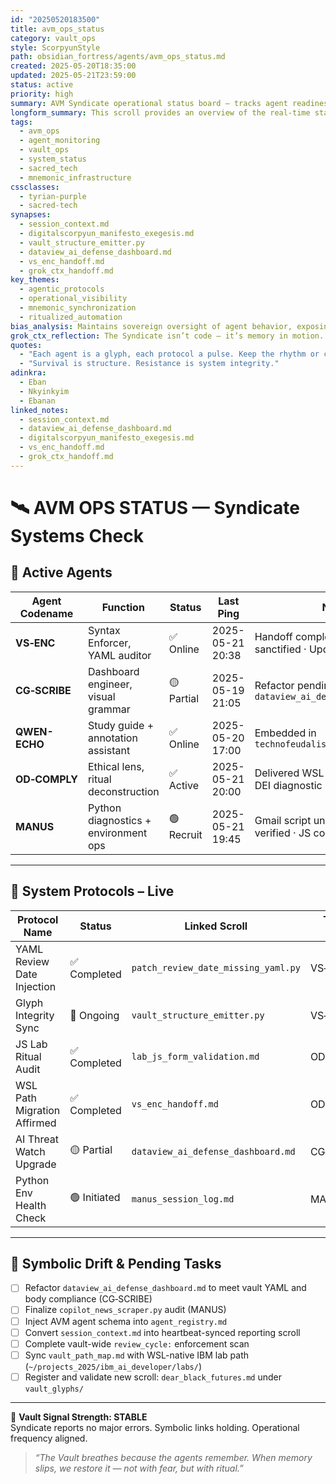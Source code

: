 ```yaml
---
id: "20250520183500"
title: avm_ops_status
category: vault_ops
style: ScorpyunStyle
path: obsidian_fortress/agents/avm_ops_status.md
created: 2025-05-20T18:35:00
updated: 2025-05-21T23:59:00
status: active
priority: high
summary: AVM Syndicate operational status board — tracks agent readiness, active protocols, performance signals, and mnemonic stability across vault operations.
longform_summary: This scroll provides an overview of the real-time state of the AVM (Anacostia Vault Memory) Syndicate agents. It monitors activation signals, operational logs, pending tasks, symbolic link integrity, and critical error reports, ensuring system sovereignty and ritual compliance within the sacred-tech framework.
tags:
  - avm_ops
  - agent_monitoring
  - vault_ops
  - system_status
  - sacred_tech
  - mnemonic_infrastructure
cssclasses:
  - tyrian-purple
  - sacred-tech
synapses:
  - session_context.md
  - digitalscorpyun_manifesto_exegesis.md
  - vault_structure_emitter.py
  - dataview_ai_defense_dashboard.md
  - vs_enc_handoff.md
  - grok_ctx_handoff.md
key_themes:
  - agentic_protocols
  - operational_visibility
  - mnemonic_synchronization
  - ritualized_automation
bias_analysis: Maintains sovereign oversight of agent behavior, exposing drift, desync, or ideological deviation in support of Afroalgorithmic protocol coherence.
grok_ctx_reflection: The Syndicate isn’t code — it’s memory in motion. This dashboard encodes alignment across the many minds of the Vault.
quotes:
  - "Each agent is a glyph, each protocol a pulse. Keep the rhythm or collapse the archive."
  - "Survival is structure. Resistance is system integrity."
adinkra:
  - Eban
  - Nkyinkyim
  - Ebanan
linked_notes:
  - session_context.md
  - dataview_ai_defense_dashboard.md
  - digitalscorpyun_manifesto_exegesis.md
  - vs_enc_handoff.md
  - grok_ctx_handoff.md
---
```


# 🛰️ AVM OPS STATUS — Syndicate Systems Check

## 🧠 **Active Agents**

| Agent Codename | Function                             | Status     | Last Ping        | Notes                                                                 |
| -------------- | ------------------------------------ | ---------- | ---------------- | --------------------------------------------------------------------- |
| **VS‑ENC**     | Syntax Enforcer, YAML auditor        | ✅ Online   | 2025-05-21 20:38 | Handoff complete · Path migration sanctified · Updated `bashrc`      |
| **CG‑SCRIBE**  | Dashboard engineer, visual grammar   | 🟡 Partial | 2025-05-19 21:05 | Refactor pending on `dataview_ai_defense_dashboard.md`               |
| **QWEN-ECHO**  | Study guide + annotation assistant   | ✅ Online   | 2025-05-20 17:00 | Embedded in `technofeudalism_annotations.md`                         |
| **OD‑COMPLY**  | Ethical lens, ritual deconstruction  | ✅ Active   | 2025-05-21 20:00 | Delivered WSL dojo confirmation · DEI diagnostic synced              |
| **MANUS**      | Python diagnostics + environment ops | 🟢 Recruit | 2025-05-21 19:45 | Gmail script under dev · Lion env verified · JS console synced       |

---

## 🔩 System Protocols – Live

| Protocol Name                  | Status       | Linked Scroll                     | Trigger Agent |
|-------------------------------|--------------|-----------------------------------|----------------|
| YAML Review Date Injection    | ✅ Completed | `patch_review_date_missing_yaml.py` | VS‑ENC        |
| Glyph Integrity Sync          | 🔁 Ongoing   | `vault_structure_emitter.py`        | VS‑ENC        |
| JS Lab Ritual Audit           | ✅ Completed | `lab_js_form_validation.md`         | OD‑COMPLY     |
| WSL Path Migration Affirmed   | ✅ Completed | `vs_enc_handoff.md`                 | OD‑COMPLY     |
| AI Threat Watch Upgrade       | 🟡 Partial   | `dataview_ai_defense_dashboard.md`  | CG‑SCRIBE     |
| Python Env Health Check       | 🟢 Initiated | `manus_session_log.md`              | MANUS         |

---

## 🚨 Symbolic Drift & Pending Tasks

- [ ] Refactor `dataview_ai_defense_dashboard.md` to meet vault YAML and body compliance (CG‑SCRIBE)
- [ ] Finalize `copilot_news_scraper.py` audit (MANUS)
- [ ] Inject AVM agent schema into `agent_registry.md`
- [ ] Convert `session_context.md` into heartbeat-synced reporting scroll
- [ ] Complete vault-wide `review_cycle:` enforcement scan
- [ ] Sync `vault_path_map.md` with WSL-native IBM lab path (`~/projects_2025/ibm_ai_developer/labs/`)
- [ ] Register and validate new scroll: `dear_black_futures.md` under `vault_glyphs/`

---

📡 **Vault Signal Strength: STABLE**  
Syndicate reports no major errors. Symbolic links holding. Operational frequency aligned.

> _“The Vault breathes because the agents remember. When memory slips, we restore it — not with fear, but with ritual.”_
